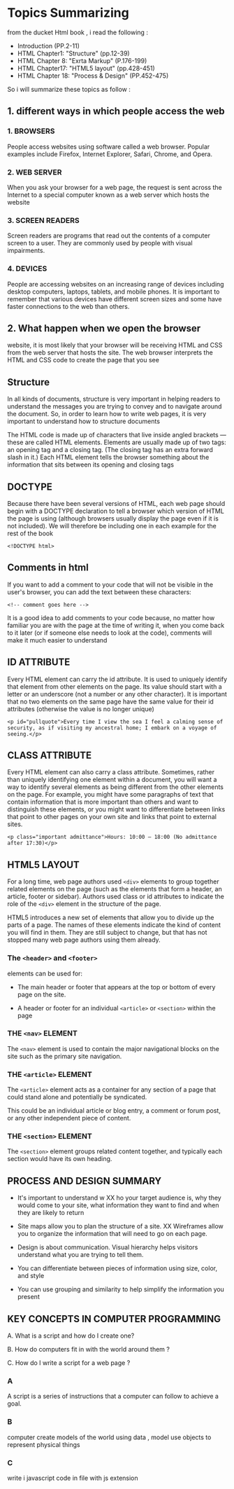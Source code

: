 # Topics Summarizing

from the ducket Html book , i read the following :

* Introduction (PP.2-11)
* HTML Chapter1: "Structure" (pp.12-39)
* HTML Chapter 8: "Exrta Markup" (P.176-199)
* HTML Chapter17: "HTML5 layout" (pp.428-451)
* HTML Chapter 18: "Process & Design" (PP.452-475)

So i will summarize these topics as follow :

## 1. different ways in which people access the web

### 1. BROWSERS

People access websites using
software called a web browser.
Popular examples include
Firefox, Internet Explorer, Safari,
Chrome, and Opera.

### 2. WEB SERVER

When you ask your browser for
a web page, the request is sent
across the Internet to a special
computer known as a web
server which hosts the website

### 3. SCREEN READERS

Screen readers are programs
that read out the contents of a
computer screen to a user. They
are commonly used by people
with visual impairments.

### 4. DEVICES

People are accessing websites
on an increasing range of devices
including desktop computers,
laptops, tablets, and mobile
phones. It is important to
remember that various devices
have different screen sizes and
some have faster connections to
the web than others.

## 2. What happen when we open the browser

website, it is most likely that
your browser will be receiving
HTML and CSS from the web
server that hosts the site. The
web browser interprets the
HTML and CSS code to create
the page that you see

## Structure

In all kinds of documents, structure is very important in helping
readers to understand the messages you are trying to convey
and to navigate around the document. So, in order to learn how
to write web pages, it is very important to understand how to
structure documents

The HTML code  is made up of characters that live inside angled
brackets — these are called HTML elements. Elements are usually
made up of two tags: an opening tag and a closing tag. (The closing tag
has an extra forward slash in it.) Each HTML element tells the browser
something about the information that sits between its opening and
closing tags

## DOCTYPE

Because there have been
several versions of HTML, each
web page should begin with a
DOCTYPE declaration to tell a
browser which version of HTML
the page is using (although
browsers usually display the
page even if it is not included).
We will therefore be including
one in each example for the rest
of the book

```<!DOCTYPE html>```

## Comments in html

If you want to add a comment
to your code that will not be
visible in the user's browser, you
can add the text between these
characters:

```<!-- comment goes here -->```

It is a good idea to add
comments to your code because,
no matter how familiar you
are with the page at the time
of writing it, when you come
back to it later (or if someone
else needs to look at the code),
comments will make it much
easier to understand

## ID ATTRIBUTE

Every HTML element can carry
the id attribute. It is used to
uniquely identify that element
from other elements on the
page. Its value should start with
a letter or an underscore (not a
number or any other character).
It is important that no two
elements on the same page
have the same value for their id
attributes (otherwise the value is
no longer unique)

```<p id="pullquote">Every time I view the sea I feel a calming sense of security, as if visiting my ancestral home; I embark on a voyage of seeing.</p>```

## CLASS ATTRIBUTE

Every HTML element can
also carry a class attribute.
Sometimes, rather than uniquely
identifying one element within
a document, you will want a
way to identify several elements
as being different from the
other elements on the page.
For example, you might have
some paragraphs of text that
contain information that is more
important than others and want
to distinguish these elements, or
you might want to differentiate
between links that point to other
pages on your own site and links
that point to external sites.

```<p class="important admittance">Hours: 10:00 – 18:00 (No admittance after 17:30)</p>```

## HTML5 LAYOUT

For a long time, web page authors used ```<div>``` elements to group
together related elements on the page (such as the elements that form a
header, an article, footer or sidebar). Authors used class or id attributes
to indicate the role of the ```<div>``` element in the structure of the page.

HTML5 introduces a new set of elements that allow you to divide up the
parts of a page. The names of these elements indicate the kind of content
you will find in them. They are still subject to change, but that has not
stopped many web page authors using them already.

### The ```<header>``` and ```<footer>```

elements can be used for:

* The main header or footer
that appears at the top or
bottom of every page on the
site.

* A header or footer for an
individual ```<article>``` or
```<section>``` within the page

### THE ```<nav>``` ELEMENT

The ```<nav>``` element is used to
contain the major navigational
blocks on the site such as the
primary site navigation.

### THE ```<article>``` ELEMENT

The ```<article>``` element acts as
a container for any section of a
page that could stand alone and
potentially be syndicated.

This could be an individual
article or blog entry, a comment
or forum post, or any other
independent piece of content.

### THE ```<section>``` ELEMENT 

The ```<section>``` element groups
related content together, and
typically each section would
have its own heading.

## PROCESS AND DESIGN SUMMARY

* It's important to understand w XX ho your target audience is, why they would come to your site, what information they want to find and when they are likely to return

* Site maps allow you to plan the structure of a site.
XX Wireframes allow you to organize the information that
will need to go on each page.

* Design is about communication. Visual hierarchy helps
visitors understand what you are trying to tell them.

* You can differentiate between pieces of information
using size, color, and style

* You can use grouping and similarity to help simplify
the information you present

## KEY CONCEPTS IN COMPUTER PROGRAMMING

A. What is a script and how do I create one?

B. How do computers fit in with the world around them ? 

C. How do I write a script for a web page ?

### A

A script is a series of instructions that a
computer can follow to achieve a goal.

### B

computer create models of the world using data , model use objects to represent physical things

### C

write i javascript code in file with js extension

